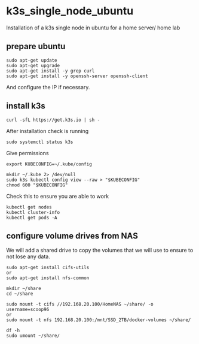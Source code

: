 # k3s_single_node_ubuntu
Installation of a k3s single node in ubuntu for a home server/ home lab


## prepare ubuntu

```
sudo apt-get update
sudo apt-get upgrade
sudo apt-get install -y grep curl
sudo apt-get install -y openssh-server openssh-client
```

And configure the IP if necessary.

## install k3s 

```
curl -sfL https://get.k3s.io | sh -
```

After installation check is running 

```
sudo systemctl status k3s
```

Give permissions
```
export KUBECONFIG=~/.kube/config

mkdir ~/.kube 2> /dev/null
sudo k3s kubectl config view --raw > "$KUBECONFIG"
chmod 600 "$KUBECONFIG"
```


Check this to ensure you are able to work

```
kubectl get nodes
kubectl cluster-info
kubectl get pods -A
```



## configure volume drives from NAS 
We will add a shared drive to copy the volumes that we will use to ensure to not lose any data.
```
sudo apt-get install cifs-utils
or
sudo apt-get install nfs-common

mkdir ~/share
cd ~/share

sudo mount -t cifs //192.168.20.100/HomeNAS ~/share/ -o username=scoop96
or
sudo mount -t nfs 192.168.20.100:/mnt/SSD_2TB/docker-volumes ~/share/

df -h
sudo umount ~/share/



```


